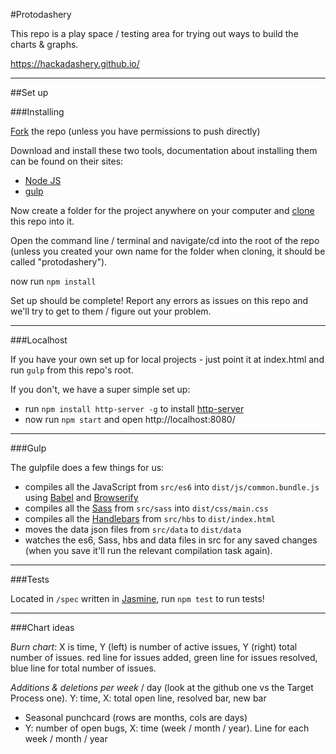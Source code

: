 #Protodashery

This repo is a play space / testing area for trying out ways to build the charts & graphs.

https://hackadashery.github.io/

---

##Set up

###Installing

[Fork](https://help.github.com/articles/fork-a-repo/) the repo (unless you have permissions to push directly)

Download and install these two tools, documentation about installing them can be found on their sites:

 - [Node JS](https://nodejs.org)
 - [gulp](http://gulpjs.com/)

Now create a folder for the project anywhere on your computer and [clone](https://git-scm.com/book/en/v2/Git-Basics-Getting-a-Git-Repository#Cloning-an-Existing-Repository) this repo into it.

Open the command line / terminal and navigate/cd into the root of the repo (unless you created your own name for the folder when cloning, it should be called "protodashery").

now run `npm install`

Set up should be complete! Report any errors as issues on this repo and we'll try to get to them / figure out your problem.

---

###Localhost

If you have your own set up for local projects - just point it at index.html and run `gulp` from this repo's root.

If you don't, we have a super simple set up:

 - run  `npm install http-server -g` to install [http-server](https://www.npmjs.com/package/http-server)
 - now run `npm start` and open http://localhost:8080/

---

###Gulp

The gulpfile does a few things for us:

 - compiles all the JavaScript from `src/es6` into `dist/js/common.bundle.js` using [Babel](https://babeljs.io/docs/learn-es2015/) and [Browserify](http://browserify.org/)
 - compiles all the [Sass](http://sass-lang.com/) from `src/sass` into `dist/css/main.css`
 - compiles all the [Handlebars](http://handlebarsjs.com/) from `src/hbs` to `dist/index.html`
 - moves the data json files from `src/data` to `dist/data`
 - watches the es6, Sass, hbs and data files in src for any saved changes (when you save it'll run the relevant compilation task again).


---

###Tests

Located in `/spec` written in [Jasmine](http://jasmine.github.io/), run `npm test` to run tests!

---

###Chart ideas

*Burn chart*: X is time, Y (left) is number of active issues, Y (right) total number of issues. red line for issues added, green line for issues resolved, blue line for total number of issues.
 
*Additions & deletions per week* / day (look at the github one vs the Target Process one). Y: time, X: total open line, resolved bar, new bar

 - Seasonal punchcard (rows are months, cols are days)
 - Y: number of open bugs, X: time (week / month / year). Line for each week / month / year

